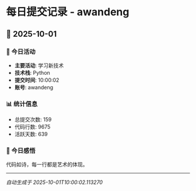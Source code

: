 # 每日提交记录 - awandeng

## 📅 2025-10-01

### 🎯 今日活动
- **主要活动**: 学习新技术
- **技术栈**: Python
- **提交时间**: 10:00:02
- **账号**: awandeng

### 📊 统计信息
- 总提交次数: 159
- 代码行数: 9675
- 活跃天数: 639

### 💭 今日感悟
代码如诗，每一行都是艺术的体现。

---
*自动生成于 2025-10-01T10:00:02.113270*
